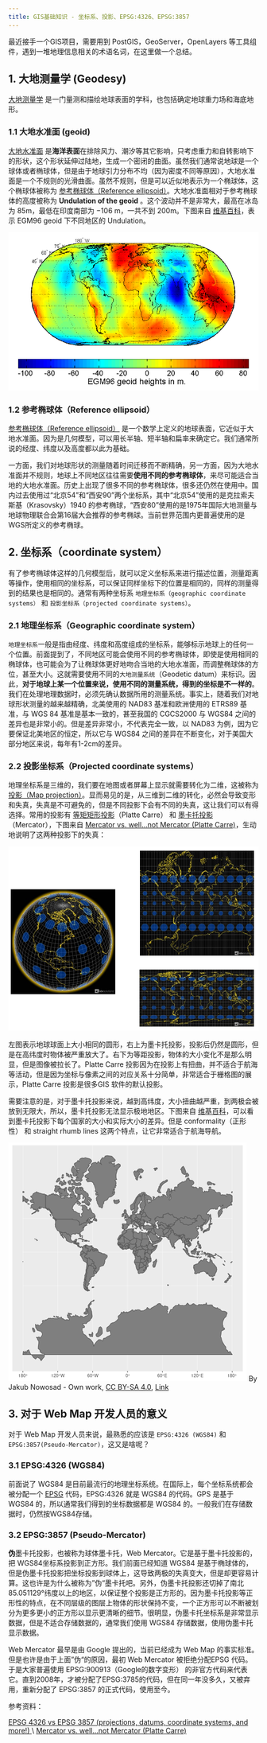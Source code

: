 ```yaml
---
title: GIS基础知识 - 坐标系、投影、EPSG:4326、EPSG:3857
---
```


最近接手一个GIS项目，需要用到 PostGIS，GeoServer，OpenLayers 等工具组件，遇到一堆地理信息相关的术语名词，在这里做一个总结。

## 1. 大地测量学 (Geodesy)

[大地测量学](https://en.wikipedia.org/wiki/Geodesy) 是一门量测和描绘地球表面的学科，也包括确定地球重力场和海底地形。

### 1.1 大地水准面 (geoid)

[大地水准面](https://en.wikipedia.org/wiki/Geoid) 是**海洋表面**在排除风力、潮汐等其它影响，只考虑重力和自转影响下的形状，这个形状延伸过陆地，生成一个密闭的曲面。虽然我们通常说地球是一个球体或者椭球体，但是由于地球引力分布不均（因为密度不同等原因），大地水准面是一个不规则的光滑曲面。虽然不规则，但是可以近似地表示为一个椭球体，这个椭球体被称为 [参考椭球体（Reference ellipsoid）](https://en.wikipedia.org/wiki/Reference_ellipsoid)。大地水准面相对于参考椭球体的高度被称为 **Undulation of the geoid** 。这个波动并不是非常大，最高在冰岛为 85m，最低在印度南部为 −106 m，一共不到 200m。下图来自 [维基百科](https://en.wikipedia.org/wiki/Geoid)，表示 EGM96 geoid 下不同地区的 Undulation。

![img](/img/posts/165220-20190904132051915-475643758.png)

###  1.2 参考椭球体（Reference ellipsoid）

[参考椭球体（Reference ellipsoid）](https://en.wikipedia.org/wiki/Reference_ellipsoid) 是一个数学上定义的地球表面，它近似于大地水准面。因为是几何模型，可以用长半轴、短半轴和扁率来确定它。我们通常所说的经度、纬度以及高度都以此为基础。

一方面，我们对地球形状的测量随着时间迁移而不断精确，另一方面，因为大地水准面并不规则，地球上不同地区往往需要**使用不同的参考椭球体**，来尽可能适合当地的大地水准面。历史上出现了很多不同的参考椭球体，很多还仍然在使用中。国内过去使用过“北京54”和“西安90”两个坐标系，其中“北京54”使用的是克拉索夫斯基（Krasovsky）1940 的参考椭球，“西安80”使用的是1975年国际大地测量与地球物理联合会第16届大会推荐的参考椭球。当前世界范围内更普遍使用的是WGS所定义的参考椭球。

## 2. 坐标系（coordinate system）

有了参考椭球体这样的几何模型后，就可以定义坐标系来进行描述位置，测量距离等操作，使用相同的坐标系，可以保证同样坐标下的位置是相同的，同样的测量得到的结果也是相同的。通常有两种坐标系 `地理坐标系（geographic coordinate systems）` 和 `投影坐标系（projected coordinate systems）`。

### 2.1 地理坐标系（Geographic coordinate system）

`地理坐标系`一般是指由经度、纬度和高度组成的坐标系，能够标示地球上的任何一个位置。前面提到了，不同地区可能会使用不同的参考椭球体，即使是使用相同的椭球体，也可能会为了让椭球体更好地吻合当地的大地水准面，而调整椭球体的方位，甚至大小。这就需要使用不同的`大地测量系统`（Geodetic datum）来标识。因此，**对于地球上某一个位置来说，使用不同的测量系统，得到的坐标是不一样的**。我们在处理地理数据时，必须先确认数据所用的测量系统。事实上，随着我们对地球形状测量的越来越精确，北美使用的 NAD83 基准和欧洲使用的 ETRS89 基准，与 WGS 84 基准是基本一致的，甚至我国的 CGCS2000 与 WGS84 之间的差异也是非常小的。但是差异非常小，不代表完全一致，以 NAD83 为例，因为它要保证北美地区的恒定，所以它与 WGS84 之间的差异在不断变化，对于美国大部分地区来说，每年有1-2cm的差异。

### 2.2 投影坐标系（Projected coordinate systems）

地理坐标系是三维的，我们要在地图或者屏幕上显示就需要转化为二维，这被称为 [投影（Map projection）](https://en.wikipedia.org/wiki/Map_projection)。显而易见的是，从三维到二维的转化，必然会导致变形和失真，失真是不可避免的，但是不同投影下会有不同的失真，这让我们可以有得选择。常用的投影有 [等矩矩形投影](https://en.wikipedia.org/wiki/Equirectangular_projection)（Platte Carre） 和 [墨卡托投影](https://en.wikipedia.org/wiki/Mercator_projection)（Mercator），下图来自 [Mercator vs. well…not Mercator (Platte Carre)](https://idvux.wordpress.com/2007/06/06/mercator-vs-well-not-mercator-platte-carre/)，生动地说明了这两种投影下的失真：

![img](/img/posts/165220-20190904172204757-1850337732.png)

左图表示地球球面上大小相同的圆形，右上为墨卡托投影，投影后仍然是圆形，但是在高纬度时物体被严重放大了。右下为等距投影，物体的大小变化不是那么明显，但是图像被拉长了。Platte Carre 投影因为在投影上有扭曲，并不适合于航海等活动，但是因为坐标与像素之间的对应关系十分简单，非常适合于栅格图的展示，Platte Carre 投影是很多GIS 软件的默认投影。

需要注意的是，对于墨卡托投影来说，越到高纬度，大小扭曲越严重，到两极会被放到无限大，所以，墨卡托投影无法显示极地地区。下图来自 [维基百科](https://en.wikipedia.org/wiki/Mercator_projection)，可以看到墨卡托投影下每个国家的大小和实际大小的差异。但是 conformality（正形性） 和 straight rhumb lines 这两个特点，让它非常适合于航海导航。

![墨卡托投影下各个国家的大小和实际大小](/img/posts/165220-20190904184435623-813112659.gif)
By Jakub Nowosad - Own work, [CC BY-SA 4.0](https://creativecommons.org/licenses/by-sa/4.0), [Link](https://commons.wikimedia.org/w/index.php?curid=73955926)

## 3. 对于 Web Map 开发人员的意义

对于 Web Map 开发人员来说，最熟悉的应该是 `EPSG:4326 (WGS84)` 和 `EPSG:3857(Pseudo-Mercator)`，这又是啥呢？

### 3.1 EPSG:4326 (WGS84)

前面说了 WGS84 是目前最流行的地理坐标系统。在国际上，每个坐标系统都会被分配一个 [EPSG](https://epsg.io/) 代码，EPSG:4326 就是 WGS84 的代码。GPS 是基于 WGS84 的，所以通常我们得到的坐标数据都是 WGS84 的。一般我们在存储数据时，仍然按WGS84存储。

### 3.2 EPSG:3857 (Pseudo-Mercator)

**伪**墨卡托投影，也被称为球体墨卡托，Web Mercator。它是基于墨卡托投影的，把 WGS84坐标系投影到正方形。我们前面已经知道 WGS84 是基于椭球体的，但是伪墨卡托投影把坐标投影到球体上，这导致两极的失真变大，但是却更容易计算。这也许是为什么被称为”伪“墨卡托吧。另外，伪墨卡托投影还切掉了南北85.051129°纬度以上的地区，以保证整个投影是正方形的。因为墨卡托投影等正形性的特点，在不同层级的图层上物体的形状保持不变，一个正方形可以不断被划分为更多更小的正方形以显示更清晰的细节。很明显，伪墨卡托坐标系是非常显示数据，但是不适合存储数据的，通常我们使用 WGS84 存储数据，使用伪墨卡托显示数据。

Web Mercator 最早是由 Google 提出的，当前已经成为 Web Map 的事实标准。但是也许是由于上面”伪“的原因，最初 Web Mercator 被拒绝分配EPSG 代码。于是大家普遍使用 EPSG:900913（Google的数字变形） 的非官方代码来代表它。直到2008年，才被分配了EPSG:3785的代码，但在同一年没多久，又被弃用，重新分配了 EPSG:3857 的正式代码，使用至今。

参考资料：

[EPSG 4326 vs EPSG 3857 (projections, datums, coordinate systems, and more!) ](https://lyzidiamond.com/posts/4326-vs-3857) \\
[Mercator vs. well…not Mercator (Platte Carre)](https://idvux.wordpress.com/2007/06/06/mercator-vs-well-not-mercator-platte-carre/)